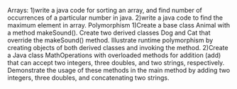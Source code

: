 Arrays:
1)write a java code for sorting an array, and find number of occurrences of a particular number in java.
2)write a java code to find the maximum element in array.
Polymorphism
1)Create a base class Animal with a method makeSound(). Create two derived classes Dog and Cat that 
override the makeSound() method. Illustrate runtime polymorphism by creating objects of both derived 
classes and invoking the method.
2)Create a Java class MathOperations with overloaded methods for addition (add) that can accept two 
integers, three doubles, and two strings, respectively. Demonstrate the usage of these methods in the 
main method by adding two integers, three doubles, and concatenating two strings.
